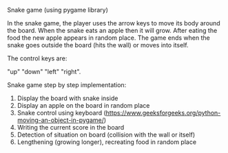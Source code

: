 Snake game (using pygame library)

In the snake game, the player uses the arrow keys to move its body around the board.
When the snake eats an apple then it will grow. After eating the food the new apple
appears in random place. The game ends when the snake goes outside
the board (hits the wall) or moves into itself.

The control keys are:

"up"
"down"
"left"
"right".

Snake game step by step implementation:
1. Display the board with snake inside
2. Display an apple on the board in random place
3. Snake control using keyboard (https://www.geeksforgeeks.org/python-moving-an-object-in-pygame/)
4. Writing the current score in the board
5. Detection of situation on board (collision with the wall or itself)
6. Lengthening (growing longer), recreating food in random place
